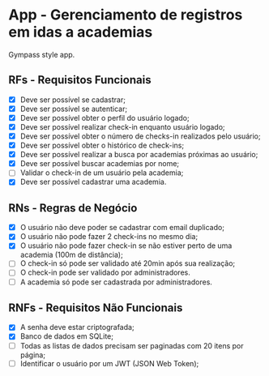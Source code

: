# App - Gerenciamento de registros em idas a academias

Gympass style app.

## RFs - Requisitos Funcionais

- [x] Deve ser possível se cadastrar;
- [x] Deve ser possível se autenticar;
- [x] Deve ser possível obter o perfil do usuário logado;
- [x] Deve ser possível realizar check-in enquanto usuário logado;
- [x] Deve ser possível obter o número de checks-in realizados pelo usuário;
- [x] Deve ser possível obter o histórico de check-ins;
- [x] Deve ser possível realizar a busca por academias próximas ao usuário;
- [x] Deve ser possível buscar academias por nome;
- [ ] Validar o check-in de um usuário pela academia;
- [x] Deve ser possível cadastrar uma academia.

## RNs - Regras de Negócio

- [x] O usuário não deve poder se cadastrar com email duplicado;
- [x] O usuário não pode fazer 2 check-ins no mesmo dia;
- [x] O usuário não pode fazer check-in se não estiver perto de uma academia (100m de distância);
- [ ] O check-in só pode ser validado até 20min após sua realização;
- [ ] O check-in pode ser validado por administradores.
- [ ] A academia só pode ser cadastrada por administradores.

## RNFs - Requisitos Não Funcionais

- [x] A senha deve estar criptografada;
- [x] Banco de dados em SQLite;
- [ ] Todas as listas de dados precisam ser paginadas com 20 itens por página;
- [ ] Identificar o usuário por um JWT (JSON Web Token);
